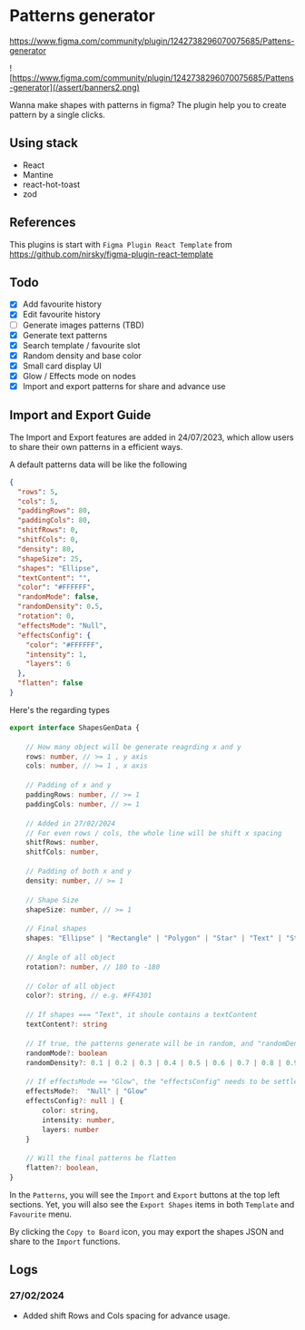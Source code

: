 # Patterns generator

https://www.figma.com/community/plugin/1242738296070075685/Pattens-generator

![https://www.figma.com/community/plugin/1242738296070075685/Pattens-generator](/assert/banners2.png)

Wanna make shapes with patterns in figma? The plugin help you to create pattern
by a single clicks.

## Using stack

- React
- Mantine
- react-hot-toast
- zod

## References

This plugins is start with `Figma Plugin React Template` from
https://github.com/nirsky/figma-plugin-react-template

## Todo

- [x] Add favourite history
- [x] Edit favourite history
- [ ] Generate images patterns (TBD)
- [x] Generate text patterns
- [x] Search template / favourite slot
- [x] Random density and base color
- [x] Small card display UI
- [x] Glow / Effects mode on nodes
- [x] Import and export patterns for share and advance use

## Import and Export Guide

The Import and Export features are added in 24/07/2023, which allow users to
share their own patterns in a efficient ways.

A default patterns data will be like the following

```json
{
  "rows": 5,
  "cols": 5,
  "paddingRows": 80,
  "paddingCols": 80,
  "shitfRows": 0,
  "shitfCols": 0,
  "density": 80,
  "shapeSize": 25,
  "shapes": "Ellipse",
  "textContent": "",
  "color": "#FFFFFF",
  "randomMode": false,
  "randomDensity": 0.5,
  "rotation": 0,
  "effectsMode": "Null",
  "effectsConfig": {
    "color": "#FFFFFF",
    "intensity": 1,
    "layers": 6
  },
  "flatten": false
}
```

Here's the regarding types
```ts
export interface ShapesGenData {

    // How many object will be generate reagrding x and y
    rows: number, // >= 1 , y axis
    cols: number, // >= 1 , x axis

    // Padding of x and y
    paddingRows: number, // >= 1
    paddingCols: number, // >= 1

    // Added in 27/02/2024
    // For even rows / cols, the whole line will be shift x spacing
    shitfRows: number,
    shitfCols: number,

    // Padding of both x and y
    density: number, // >= 1

    // Shape Size
    shapeSize: number, // >= 1

    // Final shapes 
    shapes: "Ellipse" | "Rectangle" | "Polygon" | "Star" | "Text" | "Star-4" | "Line" | "Ellipse-half" | "Ellipse-one-four",

    // Angle of all object 
    rotation?: number, // 180 to -180

    // Color of all object
    color?: string, // e.g. #FF4301

    // If shapes === "Text", it shoule contains a textContent
    textContent?: string 

    // If true, the patterns generate will be in random, and "randomDensity" needs to be settle
    randomMode?: boolean 
    randomDensity?: 0.1 | 0.2 | 0.3 | 0.4 | 0.5 | 0.6 | 0.7 | 0.8 | 0.9 | 1 // For random number
    
    // If effectsMode == "Glow", the "effectsConfig" needs to be settle
    effectsMode?:  "Null" | "Glow"
    effectsConfig?: null | {
        color: string,
        intensity: number,
        layers: number
    }

    // Will the final patterns be flatten
    flatten?: boolean,
}
```

In the `Patterns`, you will see the `Import` and `Export` buttons at the top left sections. Yet, you will also see the `Export Shapes` items in both `Template` and `Favourite` menu. 

By clicking the `Copy to Board` icon, you may export the shapes JSON and share to the `Import` functions.

## Logs

### 27/02/2024
- Added shift Rows and Cols spacing for advance usage.